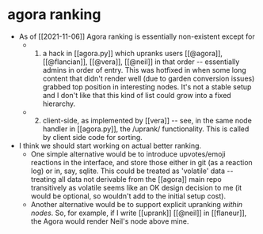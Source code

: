 # agora ranking

- As of [[2021-11-06]] Agora ranking is essentially non-existent except for
  - 1. a hack in [[agora.py]] which upranks users [[@agora]], [[@flancian]], [[@vera]], [[@neil]] in that order -- essentially admins in order of entry. This was hotfixed in when some long content that didn't render well (due to garden conversion issues) grabbed top position in interesting nodes. It's not a stable setup and I don't like that this kind of list could grow into a fixed hierarchy.
  - 2. client-side, as implemented by [[vera]] -- see, in the same node handler in [[agora.py]], the /uprank/ functionality. This is called by client side code for sorting.
- I think we should start working on actual better ranking.
  - One simple alternative would be to introduce upvotes/emoji reactions in the interface, and store those either in git (as a reaction log) or in, say, sqlite. This could be treated as 'volatile' data -- treating all data not derivable from the [[agora]] main repo transitively as volatile seems like an OK design decision to me (it would be optional, so wouldn't add to the initial setup cost).
  - Another alternative would be to support explicit upranking *within nodes*. So, for example, if I write [[uprank]] [[@neil]] in [[flaneur]], the Agora would render Neil's node above mine.